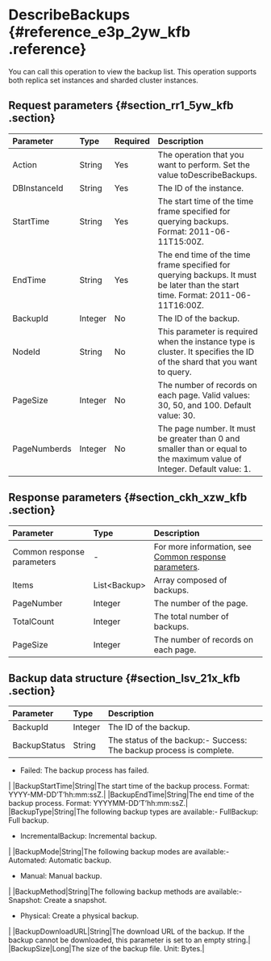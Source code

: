 # DescribeBackups {#reference_e3p_2yw_kfb .reference}

You can call this operation to view the backup list. This operation supports both replica set instances and sharded cluster instances.

## Request parameters {#section_rr1_5yw_kfb .section}

|Parameter|Type|Required|Description|
|:--------|:---|:-------|:----------|
|Action|String|Yes|The operation that you want to perform. Set the value toDescribeBackups.|
|DBInstanceId|String|Yes|The ID of the instance.|
|StartTime|String|Yes|The start time of the time frame specified for querying backups. Format: 2011-06-11T15:00Z.|
|EndTime|String|Yes|The end time of the time frame specified for querying backups. It must be later than the start time. Format: 2011-06-11T16:00Z.|
|BackupId|Integer|No|The ID of the backup.|
|NodeId|String|No|This parameter is required when the instance type is cluster. It specifies the ID of the shard that you want to query.|
|PageSize|Integer|No|The number of records on each page. Valid values: 30, 50, and 100. Default value: 30.|
|PageNumberds|Integer|No|The page number. It must be greater than 0 and smaller than or equal to the maximum value of Integer. Default value: 1.|

## Response parameters {#section_ckh_xzw_kfb .section}

|Parameter|Type|Description|
|:--------|:---|:----------|
|Common response parameters|-|For more information, see [Common response parameters](https://www.alibabacloud.com/help/doc-detail/61711.htm).|
|Items|List<Backup\>|Array composed of backups.|
|PageNumber|Integer|The number of the page.|
|TotalCount|Integer|The total number of backups.|
|PageSize|Integer  |The number of records on each page.|

## Backup data structure {#section_lsv_21x_kfb .section}

|Parameter|Type|Description|
|:--------|:---|:----------|
|BackupId|Integer|The ID of the backup.|
|BackupStatus|String|The status of the backup:-   Success: The backup process is complete.
-   Failed: The backup process has failed.

|
|BackupStartTime|String|The start time of the backup process. Format: YYYY-MM-DD’T’hh:mm:ssZ.|
|BackupEndTime|String|The end time of the backup process. Format: YYYYMM-DD’T’hh:mm:ssZ.|
|BackupType|String|The following backup types are available:-   FullBackup: Full backup.
-   IncrementalBackup: Incremental backup.

|
|BackupMode|String|The following backup modes are available:-   Automated: Automatic backup.
-   Manual: Manual backup.

|
|BackupMethod|String|The following backup methods are available:-   Snapshot: Create a snapshot.
-   Physical: Create a physical backup.

|
|BackupDownloadURL|String|The download URL of the backup. If the backup cannot be downloaded, this parameter is set to an empty string.|
|BackupSize|Long|The size of the backup file. Unit: Bytes.|

